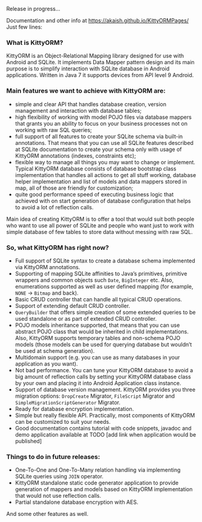 Release in progress...

Documentation and other info at https://akaish.github.io/KittyORMPages/
Just few lines:

### What is KittyORM?

KittyORM is an Object-Relational Mapping library designed for use with Android and SQLite. It implements Data Mapper pattern design and its main purpose is to simplify interaction with SQLite database in Android applications. Written in Java 7 it supports devices from API level 9 Android. 

### Main features we want to achieve with KittyORM are:

* simple and clear API that handles database creation, version management and interaction with database tables;
* high flexibility of working with model POJO files via database mappers that grants you an ability to focus on your business processes not on working with raw SQL queries;
* full support of all features to create your SQLite schema via built-in annotations. That means that you can use all SQLite features described at SQLite documentation to create your schema only with usage of KittyORM annotations (indexes, constraints etc);
* flexible way to manage all things you may want to change or implement. Typical KittyORM database consists of database bootstrap class implementation that handles all actions to get all stuff working, database helper implementation and list of models and data mappers stored in map, all of those are friendly for customization;
* quite good performance speed of executing business logic that achieved with on start generation of database configuration that helps to avoid a lot of reflection calls.

Main idea of creating KittyORM is to offer a tool that would suit both people who want to use all power of SQLite and people who want just to work with simple database of few tables to store data without messing with raw SQL. 

### So, what KittyORM has right now?

* Full support of SQLite syntax to create a database schema implemented via KittyORM annotations. 
* Supporting of mapping SQLite affinities to Java’s primitives, primitive wrappers and common objects such `Date`, `BigInteger` etc. Also, enumerations supported as well as user defined mapping (for example, `NONE` → `Bitmap` and back).
* Basic CRUD controller that can handle all typical CRUD operations.
* Support of extending default CRUD controller.
* `QueryBuilder` that offers simple creation of some extended queries to be used standalone or as part of extended CRUD controller.
* POJO models inheritance supported, that means that you can use abstract POJO class that would be inherited in child implementations. Also, KittyORM supports temporary tables and non-schema POJO models (those models can be used for querying database but wouldn’t be used at schema generation).
* Multidomain support (e.g. you can use as many databases in your application as you want).
* Not bad performance. You can tune your KittyORM database to avoid a big amount of reflection calls by setting your KittyORM database class by your own and placing it into Android Application class instance.
* Support of database version management. KittyORM provides you three migration options: `DropCreate` Migrator, `FileScript` Migrator and `SimpleMigrationScriptGenerator` Migrator.
* Ready for database encryption implementation.
* Simple but really flexible API. Practically, most components of KittyORM can be customized to suit your needs.
* Good documentation contains tutorial with code snippets, javadoc and demo application available at TODO [add link when application would be published]


### Things to do in future releases:

* One-To-One and One-To-Many relation handling via implementing SQLite queries using `JOIN` operator.
* KittyORM standalone static code generator application to provide generation of mappers and models based on KittyORM implementation that would not use reflection calls.
* Partial standalone database encryption with AES.

And some other features as well.
